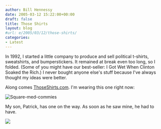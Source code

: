 ```yaml
---
author: Bill Hennessy
date: 2005-03-12 15:22:00+00:00
draft: false
title: Those Shirts
layout: blog
#url: e/2005/03/12/those-shirts/
categories:
- Latest
---
```


In 1992, I started a little company to produce and sell political t-shirts, sweatshirts, and bumperstickers. It remained at break even too long, so I folded. (Some of you might have our best-seller: I Got Wet When Clinton Soaked the Rich.) I never bought anyone else's stuff because I've always thought my ideas were better.




Along comes [ThoseShirts.com](https://www.thoseshirts.com/). I'm wearing this one right now:




![Square-med-commies](https://blog.billhennessy.com/blogs/hennessys_view/square_2Dmed_2Dcommies.gif)





My son, Patrick, has one on the way. As soon as he saw mine, he had to have.

![](https://blog.billhennessy.com/aggbug.aspx?PostID=1338)


